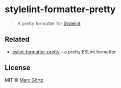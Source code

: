 # stylelint-formatter-pretty

> A pretty formatter for [Stylelint](https://stylelint.io/)

## Related

* [eslint-formatter-pretty](https://github.com/sindresorhus/eslint-formatter-pretty) – a pretty ESLint formatter

## License

MIT © [Marc Görtz](https://marcgoertz.de/)
